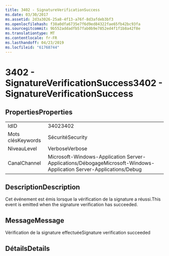 ```yaml
---
title: 3402 - SignatureVerificationSuccess
ms.date: 03/30/2017
ms.assetid: 2d3a3026-25a8-4f13-a76f-8d3afdeb3bf3
ms.openlocfilehash: f38a0dfa6735e7f6d9ed84322fae65fb42bc93fa
ms.sourcegitcommit: 9b552addadfb57fab0b9e7852ed4f1f1b8a42f8e
ms.translationtype: MT
ms.contentlocale: fr-FR
ms.lasthandoff: 04/23/2019
ms.locfileid: "61768744"
---
```

# <a name="3402---signatureverificationsuccess"></a><span data-ttu-id="7709f-102">3402 - SignatureVerificationSuccess</span><span class="sxs-lookup"><span data-stu-id="7709f-102">3402 - SignatureVerificationSuccess</span></span>
## <a name="properties"></a><span data-ttu-id="7709f-103">Properties</span><span class="sxs-lookup"><span data-stu-id="7709f-103">Properties</span></span>  
  
|||  
|-|-|  
|<span data-ttu-id="7709f-104">Id</span><span class="sxs-lookup"><span data-stu-id="7709f-104">ID</span></span>|<span data-ttu-id="7709f-105">3402</span><span class="sxs-lookup"><span data-stu-id="7709f-105">3402</span></span>|  
|<span data-ttu-id="7709f-106">Mots clés</span><span class="sxs-lookup"><span data-stu-id="7709f-106">Keywords</span></span>|<span data-ttu-id="7709f-107">Sécurité</span><span class="sxs-lookup"><span data-stu-id="7709f-107">Security</span></span>|  
|<span data-ttu-id="7709f-108">Niveau</span><span class="sxs-lookup"><span data-stu-id="7709f-108">Level</span></span>|<span data-ttu-id="7709f-109">Verbose</span><span class="sxs-lookup"><span data-stu-id="7709f-109">Verbose</span></span>|  
|<span data-ttu-id="7709f-110">Canal</span><span class="sxs-lookup"><span data-stu-id="7709f-110">Channel</span></span>|<span data-ttu-id="7709f-111">Microsoft-Windows-Application Server-Applications/Débogage</span><span class="sxs-lookup"><span data-stu-id="7709f-111">Microsoft-Windows-Application Server-Applications/Debug</span></span>|  
  
## <a name="description"></a><span data-ttu-id="7709f-112">Description</span><span class="sxs-lookup"><span data-stu-id="7709f-112">Description</span></span>  
 <span data-ttu-id="7709f-113">Cet événement est émis lorsque la vérification de la signature a réussi.</span><span class="sxs-lookup"><span data-stu-id="7709f-113">This event is emitted when the signature verification has succeeded.</span></span>  
  
## <a name="message"></a><span data-ttu-id="7709f-114">Message</span><span class="sxs-lookup"><span data-stu-id="7709f-114">Message</span></span>  
 <span data-ttu-id="7709f-115">Vérification de la signature effectuée</span><span class="sxs-lookup"><span data-stu-id="7709f-115">Signature verification succeeded</span></span>  
  
## <a name="details"></a><span data-ttu-id="7709f-116">Détails</span><span class="sxs-lookup"><span data-stu-id="7709f-116">Details</span></span>
